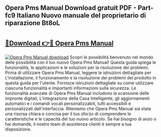 ## Opera Pms Manual Download gratuit PDF - Part-fc9 Italiano Nuovo manuale del proprietario di riparazione Bt8oL

# <h2><a href="http://dfbmkbi.blite.top/?on=Opera+Pms+Manual">🔗Download 👉🔴 Opera Pms Manual</a></h2>

[![Opera Pms Manual download](https://i.imgur.com/lujVjoI.png)](http://dfbmkbi.blite.top/?on=Opera+Pms+Manual)
Scopri le possibilità benvenuto nel mondo delle possibilità con il tuo nuovo Opera Pms Manual! Questa guida spiega le funzionalità, le applicazioni e le soluzioni per la risoluzione dei problemi. Prima di utilizzare Opera Pms Manual, leggere le istruzioni dettagliate per L'installazione, il funzionamento e la risoluzione dei problemi del prodotto in questa guida per l'utente. Fornisce istruzioni dettagliate su come utilizzare ciascuna funzionalità e importanti informazioni sulla sicurezza. Le funzionalità avanzate di Opera Pms Manual includono la scansione delle impronte digitali, L'integrazione della Casa Intelligente, gli aggiornamenti automatici e i comandi vocali personalizzabili, tutti accessibili e personalizzati dall'interfaccia. Riteniamo che Opera Pms Manual sia stata una risorsa chiara e concisa per il tuo sforzo di comprendere le caratteristiche e le capacità del tuo nuovo articolo. Se hai bisogno di aiuto o hai domande, il nostro team di assistenza clienti è sempre a tua disposizione.
